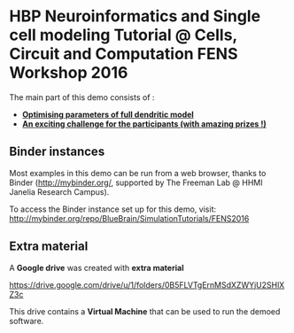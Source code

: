 # HBP Neuroinformatics and Single cell modeling Tutorial @ Cells, Circuit and Computation FENS Workshop 2016

The main part of this demo consists of :
* [**Optimising parameters of full dendritic model**](ABI_model/)
* [**An exciting challenge for the participants (with amazing prizes !)**](exercise/)

## Binder instances

Most examples in this demo can be run from a web browser, thanks to Binder (http://mybinder.org/, supported by The Freeman Lab @ HHMI Janelia Research Campus).

To access the Binder instance set up for this demo, visit:
http://mybinder.org/repo/BlueBrain/SimulationTutorials/FENS2016

## Extra material

A **Google drive** was created with **extra material**

https://drive.google.com/drive/u/1/folders/0B5FLVTgErnMSdXZWYjU2SHlXZ3c

This drive contains a **Virtual Machine** that can be used to run the demoed software.
